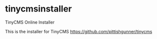 tinycmsinstaller
================

TinyCMS Online Installer


This is the installer for TinyCMS https://github.com/pittishgunner/tinycms
